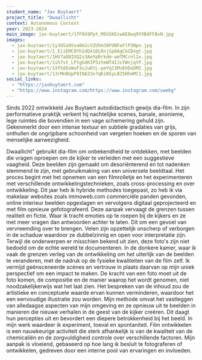 ```yaml
---
student_name: "Jax Buytaert"
project_title: "Dwaallicht"
context: Autonomous Context
year: 2023-2024
main_image: jax-buytaert/1fF0S9Ppt_M5h5KEcwAE8wq9YXBdFFBxN.jpg
images:
  - jax-buytaert/1y3OSa9Sva0m2cVZUhm38PdNFeFlP3Npn.jpg
  - jax-buytaert/1_EiiEMC0Yh2dQXiDLRnjSp8AgCkCDxgt.jpg
  - jax-buytaert/1HV7a08IXQ2s3AeYpRrkdm-wmTMCrnl1x.jpg
  - jax-buytaert/1sh7vt_LPtgG4KIP5ztmWT4IJcYWnjqtP.jpg
  - jax-buytaert/1XfhdGsWuF3uJuKtL-pmYq13MvEhDoDM2.jpg
  - jax-buytaert/13rMnBUpP8INA33x7qKiNSyLBZ5HhmMC1.jpg
social_links:
  - "https://jaxbuytaert.com"
  - "https://www.instagram.com/https://www.instagram.com/swekg"
---
```

Sinds 2022 ontwikkeld Jax Buytaert autodidactisch gewijs dia-film. In zijn performatieve praktijk verkent hij nachtelijke scenes, banale, anonieme, lege ruimtes die bovendien in een vage schemering gehuld zijn. Gekenmerkt door een intense textuur en subtiele gradaties van grijs, onthullen de ongrijpbare schoonheid van vergeten hoeken en de sporen van menselijke aanwezigheid.

Dwaallicht" gebruikt dia-film om onbekendheid te ontdekken, met beelden die vragen oproepen om de kijker te verleiden met een suggestieve vaagheid. Deze beelden zijn gemaakt om desoriënterend en tot nadenken stemmend te zijn, met gebruikmaking van een universele beeldtaal. Het proces begint met het opnemen van een filmrolletje en het experimenteren met verschillende ontwikkelingstechnieken, zoals cross-processing en over ontwikkeling.  Dit jaar heb ik hybride methodes toegepast, zo heb ik via makelaar websites zoals immoweb.com commerciële panden gevonden, online interieur beelden opgeslagen en vervolgens digitaal geprojecteerd en met film opnieuw gefotografeerd. 
Deze aanpak vervaagt de grenzen tussen realiteit en fictie. Waar ik tracht emoties op te roepen bij de kijkers en ze met meer vragen dan antwoorden achter te laten. Dit om een gevoel van vervreemding over te brengen. Velen zijn opzettelijk onscherp of verborgen in de schaduw waardoor ze dubbelzinnig en open voor interpretatie zijn. Terwijl de onderwerpen er misschien bekend uit zien, deze foto's zijn niet bedoeld om de echte wereld te documenteren. In de donkere kamer, waar ik vaak de grenzen verleg van de ontwikkeling om het uiterlijk van de beelden te veranderen, met de nadruk op de fysieke kwaliteiten van de film zelf. Ik vermijd geënsceneerde scènes en vertrouw in plaats daarvan op mijn uniek perspectief om een impact te maken. De kracht van een foto moet uit de foto komen, de compositie en de manier waarop het wordt genomen, niet noodzakelijkerwijs wat het laat zien. Het bespreken van de inhoud zou de artistieke en conceptuele waarde ervan kunnen verminderen, waardoor het een eenvoudige illustratie zou worden. Mijn methode omvat het vastleggen van alledaagse aspecten van mijn omgeving en ze opnieuw uit te beelden in manieren die nieuwe verhalen in de geest van de kijker creëren. Dit daagt hun percepties uit en bevordert een diepere betrokkenheid bij het beeld. In mijn werk waardeer ik experiment, toeval en spontaniteit. Film ontwikkelen is een nauwkeurige activiteit die sterk afhankelijk is van de kwaliteit van de chemicaliën en de zorgvuldigheid controle over verschillende factoren. Mijn aanpak is vloeiend, gebaseerd op hoe lang ik besluit te fotograferen of ontwikkelen, gedreven door een interne pool van ervaringen en invloeden.

